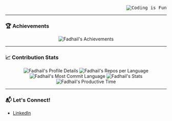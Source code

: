 <pre><img align="right" alt="Coding is Fun" src="https://64.media.tumblr.com/26374943fcc9ac9d42c1c106c4d521bf/tumblr_p5reygg7TP1rqrxg3o1_1280.gifv"> </pre>

---

### 🏆 Achievements
<p align="center">
<img src="https://github-profile-trophy.vercel.app/?username=Fadhail&theme=city_lights" alt="Fadhail's Achievements"/>
</p>

---

### 📈 Contribution Stats

<div align="center">
 <img src="http://github-profile-summary-cards.vercel.app/api/cards/profile-details?username=Fadhail&theme=city_lights" alt="Fadhail's Profile Details" />
 <img src="http://github-profile-summary-cards.vercel.app/api/cards/repos-per-language?username=Fadhail&theme=city_lights" alt="Fadhail's Repos per Language" />
 <img src="http://github-profile-summary-cards.vercel.app/api/cards/most-commit-language?username=Fadhail&theme=city_lights" alt="Fadhail's Most Commit Language" />
 <img src="http://github-profile-summary-cards.vercel.app/api/cards/stats?username=Fadhail&theme=city_lights" alt="Fadhail's Stats" />
 <img src="http://github-profile-summary-cards.vercel.app/api/cards/productive-time?username=Fadhail&theme=city_lights&utcOffset=8" alt="Fadhail's Productive Time" />  
</div>


---

### 📬 Let's Connect!

- [LinkedIn](https://www.linkedin.com/in/mochammad-fadhail-70450425b/)
